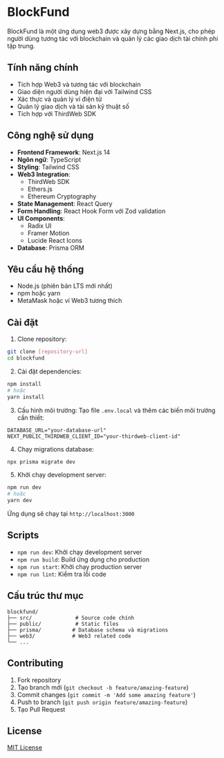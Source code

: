 # BlockFund

BlockFund là một ứng dụng web3 được xây dựng bằng Next.js, cho phép người dùng tương tác với blockchain và quản lý các giao dịch tài chính phi tập trung.

## Tính năng chính

- Tích hợp Web3 và tương tác với blockchain
- Giao diện người dùng hiện đại với Tailwind CSS
- Xác thực và quản lý ví điện tử
- Quản lý giao dịch và tài sản kỹ thuật số
- Tích hợp với ThirdWeb SDK

## Công nghệ sử dụng

- **Frontend Framework**: Next.js 14
- **Ngôn ngữ**: TypeScript
- **Styling**: Tailwind CSS
- **Web3 Integration**: 
  - ThirdWeb SDK
  - Ethers.js
  - Ethereum Cryptography
- **State Management**: React Query
- **Form Handling**: React Hook Form với Zod validation
- **UI Components**: 
  - Radix UI
  - Framer Motion
  - Lucide React Icons
- **Database**: Prisma ORM

## Yêu cầu hệ thống

- Node.js (phiên bản LTS mới nhất)
- npm hoặc yarn
- MetaMask hoặc ví Web3 tương thích

## Cài đặt

1. Clone repository:
```bash
git clone [repository-url]
cd blockfund
```

2. Cài đặt dependencies:
```bash
npm install
# hoặc
yarn install
```

3. Cấu hình môi trường:
Tạo file `.env.local` và thêm các biến môi trường cần thiết:
```env
DATABASE_URL="your-database-url"
NEXT_PUBLIC_THIRDWEB_CLIENT_ID="your-thirdweb-client-id"
```

4. Chạy migrations database:
```bash
npx prisma migrate dev
```

5. Khởi chạy development server:
```bash
npm run dev
# hoặc
yarn dev
```

Ứng dụng sẽ chạy tại `http://localhost:3000`

## Scripts

- `npm run dev`: Khởi chạy development server
- `npm run build`: Build ứng dụng cho production
- `npm run start`: Khởi chạy production server
- `npm run lint`: Kiểm tra lỗi code

## Cấu trúc thư mục

```
blockfund/
├── src/              # Source code chính
├── public/           # Static files
├── prisma/          # Database schema và migrations
├── web3/            # Web3 related code
└── ...
```

## Contributing

1. Fork repository
2. Tạo branch mới (`git checkout -b feature/amazing-feature`)
3. Commit changes (`git commit -m 'Add some amazing feature'`)
4. Push to branch (`git push origin feature/amazing-feature`)
5. Tạo Pull Request

## License

[MIT License](LICENSE)
